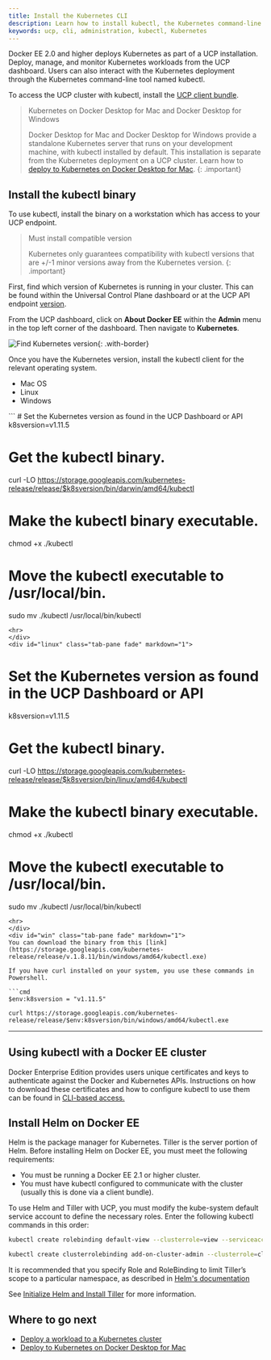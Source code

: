 ```yaml
---
title: Install the Kubernetes CLI
description: Learn how to install kubectl, the Kubernetes command-line tool, on Docker Universal Control Plane.
keywords: ucp, cli, administration, kubectl, Kubernetes
---
```


Docker EE 2.0 and higher deploys Kubernetes as part of a UCP installation.
Deploy, manage, and monitor Kubernetes workloads from the UCP dashboard. Users can
also interact with the Kubernetes deployment through the Kubernetes
command-line tool named kubectl.

To access the UCP cluster with kubectl, install the [UCP client bundle](cli.md).

> Kubernetes on Docker Desktop for Mac and Docker Desktop for Windows
>
> Docker Desktop for Mac and Docker Desktop for Windows provide a standalone Kubernetes server that
> runs on your development machine, with kubectl installed by default. This installation is
> separate from the Kubernetes deployment on a UCP cluster.
> Learn how to [deploy to Kubernetes on Docker Desktop for Mac](/docker-for-mac/kubernetes.md).
{: .important}

## Install the kubectl binary

To use kubectl, install the binary on a workstation which has access to your UCP endpoint.

> Must install compatible version
>
> Kubernetes only guarantees compatibility with kubectl versions that are +/-1 minor versions away from the Kubernetes version.
{: .important}

First, find which version of Kubernetes is running in your cluster. This can be found
within the Universal Control Plane dashboard or at the UCP API endpoint [version](/reference/ucp/3.2/api/).

From the UCP dashboard, click on **About Docker EE** within the **Admin** menu in the top left corner
 of the dashboard. Then navigate to **Kubernetes**.

 ![Find Kubernetes version](../images/kubernetes-version.png){: .with-border}

Once you have the Kubernetes version, install the kubectl client for the relevant
operating system.

<ul class="nav nav-tabs">
  <li class="active"><a data-toggle="tab" data-target="#mac">Mac OS</a></li>
  <li><a data-toggle="tab" data-target="#linux">Linux</a></li>
  <li><a data-toggle="tab" data-target="#win">Windows</a></li>
</ul>
<div class="tab-content">
<div id="mac" class="tab-pane fade in active" markdown="1">
```
# Set the Kubernetes version as found in the UCP Dashboard or API
k8sversion=v1.11.5

# Get the kubectl binary.
curl -LO https://storage.googleapis.com/kubernetes-release/release/$k8sversion/bin/darwin/amd64/kubectl

# Make the kubectl binary executable.
chmod +x ./kubectl

# Move the kubectl executable to /usr/local/bin.
sudo mv ./kubectl /usr/local/bin/kubectl
```
<hr>
</div>
<div id="linux" class="tab-pane fade" markdown="1">
```
# Set the Kubernetes version as found in the UCP Dashboard or API
k8sversion=v1.11.5

# Get the kubectl binary.
curl -LO https://storage.googleapis.com/kubernetes-release/release/$k8sversion/bin/linux/amd64/kubectl

# Make the kubectl binary executable.
chmod +x ./kubectl

# Move the kubectl executable to /usr/local/bin.
sudo mv ./kubectl /usr/local/bin/kubectl
```
<hr>
</div>
<div id="win" class="tab-pane fade" markdown="1">
You can download the binary from this [link](https://storage.googleapis.com/kubernetes-release/release/v.1.8.11/bin/windows/amd64/kubectl.exe)

If you have curl installed on your system, you use these commands in Powershell.

```cmd
$env:k8sversion = "v1.11.5"

curl https://storage.googleapis.com/kubernetes-release/release/$env:k8sversion/bin/windows/amd64/kubectl.exe
```
<hr>
</div>
</div>

## Using kubectl with a Docker EE cluster

Docker Enterprise Edition provides users unique certificates and keys to authenticate against
 the Docker and Kubernetes APIs. Instructions on how to download these certificates and how to
 configure kubectl to use them can be found in [CLI-based access.](cli.md#download-client-certificates)

## Install Helm on Docker EE

Helm is the package manager for Kubernetes. Tiller is the server portion of Helm. Before installing Helm on Docker EE, you must meet the following requirements:

* You must be running a Docker EE 2.1 or higher cluster.
* You must have kubectl configured to communicate with the cluster (usually this is done via a client bundle).

To use Helm and Tiller with UCP, you must modify the kube-system default service account to define the necessary roles. Enter the following kubectl commands in this order:

```bash
kubectl create rolebinding default-view --clusterrole=view --serviceaccount=kube-system:default --namespace=kube-system

kubectl create clusterrolebinding add-on-cluster-admin --clusterrole=cluster-admin --serviceaccount=kube-system:default
```

It is recommended that you specify Role and RoleBinding to limit Tiller’s scope to a particular namespace, as described in [Helm's documentation](https://helm.sh/docs/using_helm/#example-deploy-tiller-in-a-namespace-restricted-to-deploying-resources-only-in-that-namespace)

See [Initialize Helm and Install Tiller](https://helm.sh/docs/using_helm/#initialize-helm-and-install-tiller) for more information.


## Where to go next

- [Deploy a workload to a Kubernetes cluster](../kubernetes.md)
- [Deploy to Kubernetes on Docker Desktop for Mac](/docker-for-mac/kubernetes.md)

